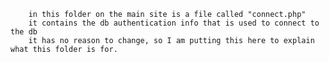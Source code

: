 
        in this folder on the main site is a file called "connect.php"
        it contains the db authentication info that is used to connect to the db
        it has no reason to change, so I am putting this here to explain what this folder is for.
